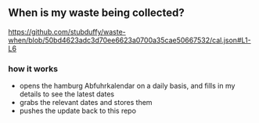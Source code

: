## When is my waste being collected?
  https://github.com/stubduffy/waste-when/blob/50bd4623adc3d70ee6623a0700a35cae50667532/cal.json#L1-L6
  
  ### how it works
  - opens the hamburg Abfuhrkalendar on a daily basis, and fills in my details to see the latest dates
  - grabs the relevant dates and stores them
  - pushes the update back to this repo
  
